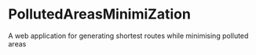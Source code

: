 # PollutedAreasMinimiZation
A web application for generating shortest routes while minimising polluted areas
